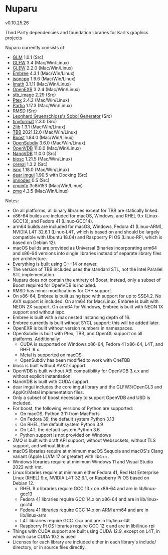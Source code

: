 Nuparu
======

v0.10.25.26

Third Party dependencies and foundation libraries for Karl's graphics projects

Nuparu currently consists of:

* [GLM](http://glm.g-truc.net) 1.0.1 (Src)
* [GLFW](http://www.glfw.org) 3.4 (Mac/Win/Linux)
* [GLEW](https://github.com/nigels-com/glew) 2.2.0 (Mac/Win/Linux)
* [Embree](https://embree.github.io) 4.3.1 (Mac/Win/Linux)
* [jsoncpp](https://github.com/open-source-parsers/jsoncpp) 1.9.6 (Mac/Win/Linux)
* [Imath](https://github.com/AcademySoftwareFoundation/Imath) 3.1.11 (Mac/Win/Linux)
* [OpenEXR](https://github.com/AcademySoftwareFoundation/openexr) 3.2.4 (Mac/Win/Linux)
* [stb_image](https://github.com/nothings/stb) 2.29 (Src)
* [Ptex](http://ptex.us) 2.4.2 (Mac/Win/Linux)
* [Partio](https://www.disneyanimation.com/technology/partio.html) 1.17.3 (Mac/Win/Linux)
* [RMSD](http://boscoh.com/code/) (Src)
* [Leonhard Gruenschloss's Sobol Generator](http://gruenschloss.org) (Src)
* [tinyformat](https://github.com/c42f/tinyformat) 2.3.0 (Src)
* [Zlib](https://www.zlib.net) 1.3.1 (Mac/Win/Linux)
* [TBB](https://www.threadingbuildingblocks.org/) 2021.12.0 (Mac/Win/Linux)
* [Boost](http://www.boost.org) 1.84.0 (Mac/Win/Linux)
* [OpenSubdiv](http://graphics.pixar.com/opensubdiv/docs/intro.html) 3.6.0 (Mac/Win/Linux)
* [OpenVDB](http://www.openvdb.org/) 11.0.0 (Mac/Win/Linux)
* [NanoVDB](http://www.openvdb.org/) 11.0.0 (Src)
* [blosc](https://github.com/Blosc) 1.21.5 (Mac/Win/Linux)
* [cereal](https://uscilab.github.io/cereal/) 1.3.2 (Src)
* [ispc](https://ispc.github.io) 1.18.0 (Mac/Win/Linux)
* [dear imgui](https://github.com/ocornut/imgui) 1.90.5 with Docking (Src)
* [imnodes](https://github.com/Nelarius/imnodes) 0.5 (Src)
* [cpuinfo](https://github.com/pytorch/cpuinfo) 3c8b153 (Mac/Win/Linux)
* [zmq](https://github.com/zeromq/libzmq) 4.3.5 (Mac/Win/Linux)

Notes:

* On all platforms, all binary libraries except for TBB are statically linked.
* x86-64 builds are included for macOS, Windows, and RHEL 9.x (Linux-GCC13), and Fedora 41 (Linux-GCC14).
* arm64 builds are included for macOS, Windows, Fedora 41 (Linux-ARM), NVIDIA L4T 32.6.1 (Linux-L4T, which is based on and should be largely compatible with Ubuntu 18.04) and Raspberry Pi OS (Linux-RPi, which is based on Debian 12).
* macOS builds are provided as Universal Binaries incorporating arm64 and x86-64 versions into single libraries instead of separate library files per architecture.
* Everything is built using C++14 or newer.
* The version of TBB included uses the standard STL, not the Intel Parallel STL implementation.
* Nuparu does not contain the entirety of Boost; instead, only a subset of Boost required for OpenVDB is included.
* RMSD has minor modifications for C++ support.
* On x86-64, Embree is built using ispc with support for up to SSE4.2. No AVX support is included. On arm64 for Mac/Linux, Embree is built with NEON 2X support. On arm64 for Windows, Embree is built with NEON 1X support and without ispc.
* Embree is built with a max nested instancing depth of 16.
* Embree currently is built without SYCL support; this will be added later.
* OpenEXR is built without version numbers in namespaces.
* OpenSubdiv is built with Ptex, TBB, and OpenGL support on all platforms. Additionally:
    * CUDA is supported on Windows x86-64, Fedora 41 x86-64, L4T, and RHEL 9.x
    * Metal is supported on macOS
    * OpenSubdiv has been modified to work with OneTBB
* blosc is built without AVX2 support.
* OpenVDB is built without ABI compatibility for OpenVDB 3.x.x and without explicit instantiation.
* NanoVDB is built with CUDA support.
* dear imgui includes the core imgui library and the GLFW3/OpenGL3 and AppKit/Metal implementation files.
* Only a subset of boost necessary to support OpenVDB and USD is included.
* For boost, the following versions of Python are supported:
    * On macOS, Python 3.11 from MacPorts
    * On Fedora 39, the default system Python 3.13
    * On RHEL, the default system Python 3.9
    * On L4T, the default system Python 3.6
    * Python support is not provided on Windows
* ZMQ is built with draft API support, without Websockets, without TLS support, and without libbsd
* macOS libraries require at minimum macOS Sequoia and macOS's Clang variant (Apple LLVM 17 or greater) with libc++.
* Windows libraries require at minimum Windows 11 and Visual Studio 2022 with \mt.
* Linux libraries require at minimum either Fedora 41, Red Hat Enterprise Linux (RHEL) 9.x, NVIDIA L4T 32.6.1, or Raspberry Pi OS based on Debian 12.
    * RHEL 9.x libraries require GCC 13.x on x86-64 and are in lib/linux-gcc13
    * Fedora 41 libraries require GCC 14.x on x86-64 and are in lib/linux-gcc14
    * Fedora 41 libraries require GCC 14.x on ARM arm64 and are in lib/linux-arm
    * L4T libraries require GCC 7.5.x and are in lib/linux-l4t
    * Raspberry Pi OS libraries require GCC 12.x and are in lib/linux-rpi
* Things with CUDA support are built using CUDA 12.9, except on L4T, in which case CUDA 10.2 is used
* Licenses for each library are included either in each library's include/ directory, or in source files directly.
